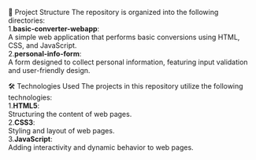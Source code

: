 📁 Project Structure
The repository is organized into the following directories:<br>
1.**basic-converter-webapp**: <br>
A simple web application that performs basic conversions using HTML, CSS, and JavaScript.<br>
2.**personal-info-form**: <br>
A form designed to collect personal information, featuring input validation and user-friendly design.<br>

🛠️ Technologies Used
The projects in this repository utilize the following technologies:<br>
1.**HTML5**: <br>
Structuring the content of web pages.<br>
2.**CSS3**: <br>
Styling and layout of web pages.<br>
3.**JavaScript**: <br>
Adding interactivity and dynamic behavior to web pages.

